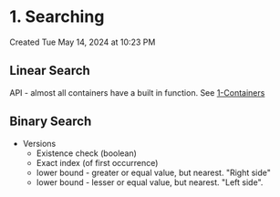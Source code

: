 # 1. Searching
Created Tue May 14, 2024 at 10:23 PM

## Linear Search
API - almost all containers have a built in function.  See [1-Containers](../STL/1-Containers.md)

## Binary Search
- Versions
	- Existence check (boolean)
	- Exact index (of first occurrence)
	- lower bound - greater or equal value, but nearest. "Right side"
	- lower bound - lesser or equal value, but nearest. "Left side".